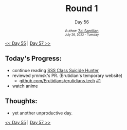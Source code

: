 <div align="center">
  <h1>Round 1</h1>
  <p>Day 56</p>
  <sub>
    Author: <a href="https://github.com/plskz" target="_blank">Zai Santillan</a>
    <br>
    <small>July 26, 2022 - Tuesday</small>
  </sub>
</div>

[<< Day 55](day055.md) | [Day 57 >>](day057.md)

## Today's Progress:

- continue reading [SSS Class Suicide Hunter](https://toonily.com/webtoon/sss-class-suicide-hunter)
- reviewed yrnmsk's PR. (Erutidian's temporary website)
  - [github.com/Erutidians/erutidians.tech](https://github.com/Erutidians/erutidians.tech) [#1](https://github.com/Erutidians/erutidians.tech/pull/1)
- watch anime

## Thoughts:

- yet another unproductive day.

[<< Day 55](day055.md) | [Day 57 >>](day057.md)
